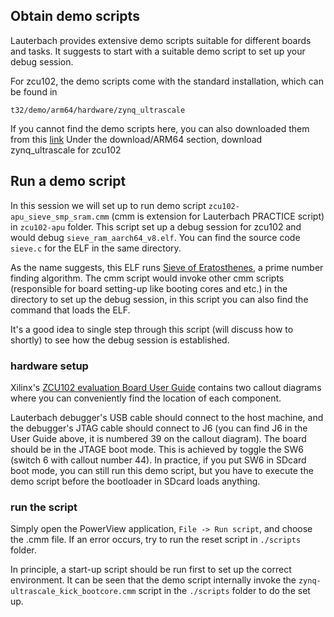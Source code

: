 ## Obtain demo scripts

Lauterbach provides extensive demo scripts suitable for different boards and tasks. It suggests to start with a suitable demo script to set up your debug session.

For zcu102, the demo scripts come with the standard installation, which can be found in 

```
t32/demo/arm64/hardware/zynq_ultrascale
```

If you cannot find the demo scripts here, you can also downloaded them from this [link](https://www.lauterbach.com/frames.html?home.html)
Under the download/ARM64 section, download zynq_ultrascale for zcu102

## Run a demo script

In this session we will set up to run demo script `zcu102-apu_sieve_smp_sram.cmm` (cmm is extension for Lauterbach PRACTICE script) in `zcu102-apu` folder. This script set up a debug session for zcu102 and would debug `sieve_ram_aarch64_v8.elf`. You can find the source code `sieve.c` for the ELF in the same directory. 

As the name suggests, this ELF runs [Sieve of Eratosthenes](https://en.wikipedia.org/wiki/Sieve_of_Eratosthenes), a prime number finding algorithm. The cmm script would invoke other cmm scripts (responsible for board setting-up like booting cores and etc.) in the directory to set up the debug session, in this script you can also find the command that loads the ELF. 

It's a good idea to single step through this script (will discuss how to shortly) to see how the debug session is established. 

### hardware setup

Xilinx's [ZCU102 evaluation Board User Guide](https://www.xilinx.com/support/documentation/boards_and_kits/zcu102/ug1182-zcu102-eval-bd.pdf) contains two callout diagrams where you can conveniently find the location of each component. 

Lauterbach debugger's USB cable should connect to the host machine, and the debugger's JTAG cable should connect to J6 (you can find J6 in the User Guide above, it is numbered 39 on the callout diagram). The board should be in the JTAGE boot mode. This is achieved by toggle the SW6 (switch 6 with callout number 44). In practice, if you put SW6 in SDcard boot mode, you can still run this demo script, but you have to execute the demo script before the bootloader in SDcard loads anything. 


### run the script

Simply open the PowerView application, `File -> Run script`, and choose the .cmm file. If an error occurs, try to run the reset script in `./scripts` folder. 

In principle, a start-up script should be run first to set up the correct environment. It can be seen that the demo script internally invoke the `zynq-ultrascale_kick_bootcore.cmm` script in the `./scripts` folder to do the set up.
